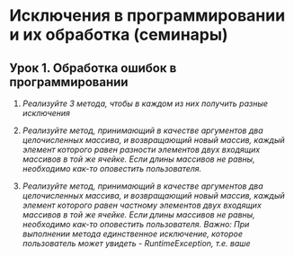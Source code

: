 # Исключения в программировании и их обработка (семинары)
## Урок 1. Обработка ошибок в программировании  



1. _Реализуйте 3 метода, чтобы в каждом из них получить разные исключения_  


2. _Реализуйте метод, принимающий в качестве аргументов два целочисленных
массива, и возвращающий новый массив, каждый элемент которого равен
разности элементов двух входящих массивов в той же ячейке. Если длины
массивов не равны, необходимо как-то оповестить пользователя._  


3. _Реализуйте метод, принимающий в качестве аргументов два целочисленных
массива, и возвращающий новый массив, каждый элемент которого равен
частному элементов двух входящих массивов в той же ячейке. Если длины
массивов не равны, необходимо как-то оповестить пользователя. Важно:
При выполнении метода единственное исключение, которое пользователь
может увидеть - RuntimeException, т.е. ваше_

